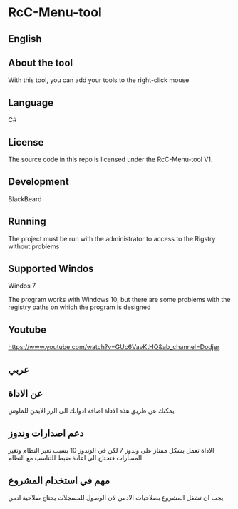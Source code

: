 # RcC-Menu-tool
English
-------

About the tool
-------
With this tool, you can add your tools to the right-click mouse

Language
-------
C# 

License
-------
The source code in this repo is licensed under the RcC-Menu-tool V1.

Development
-----------
BlackBeard

Running
-------
The project must be run with the administrator to access to the Rigstry without problems

Supported Windos
------------------
Windos 7

The program works with Windows 10, but there are some problems with the registry paths on which the program is designed

Youtube
------------------
https://www.youtube.com/watch?v=GUc6VavKtHQ&ab_channel=Dodjer

عربي
------------------

عن الاداة
------------------
يمكنك عن طريق هذه الاداة اضافة ادواتك الى الزر الايمن للماوس


دعم اصدارات وندوز
------------------
الاداة تعمل بشكل ممتاز على وندوز 7 لكن في الوندوز 10 بسبب تغير النظام وتغير المسارات فتحتاج الى اعادة ضبط للتناسب مع النظام

مهم في استخدام المشروع
------------------
يجب ان تشغل المشروع بصلاحيات الادمن لان الوصول للمسجلات يحتاج صلاحية ادمن 




